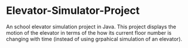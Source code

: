 # Elevator-Simulator-Project
An school elevator simulation project in Java. This project displays the motion of the elevator in terms of the how its current floor number is
changing with time (instead of using grpahical simulation of an elevator).
